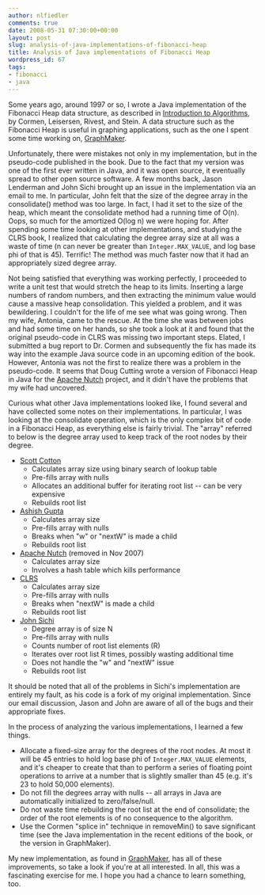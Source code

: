 ```yaml
---
author: nlfiedler
comments: true
date: 2008-05-31 07:30:00+00:00
layout: post
slug: analysis-of-java-implementations-of-fibonacci-heap
title: Analysis of Java implementations of Fibonacci Heap
wordpress_id: 67
tags:
- fibonacci
- java
---
```


Some years ago, around 1997 or so, I wrote a Java implementation of the Fibonacci Heap data structure, as described in [Introduction to Algorithms](http://www.introductiontoalgorithms.com/), by Cormen, Leisersen, Rivest, and Stein. A data structure such as the Fibonacci Heap is useful in graphing applications, such as the one I spent some time working on, [GraphMaker](https://github.com/nlfiedler/graphmaker).

Unfortunately, there were mistakes not only in my implementation, but in the pseudo-code published in the book. Due to the fact that my version was one of the first ever written in Java, and it was open source, it eventually spread to other open source software. A few months back, Jason Lenderman and John Sichi brought up an issue in the implementation via an email to me. In particular, John felt that the size of the degree array in the consolidate() method was too large. In fact, I had it set to the size of the heap, which meant the consolidate method had a running time of O(n). Oops, so much for the amortized O(log n) we were hoping for. After spending some time looking at other implementations, and studying the CLRS book, I realized that calculating the degree array size at all was a waste of time (n can never be greater than `Integer.MAX_VALUE`, and log base phi of that is 45). Terrific! The method was much faster now that it had an appropriately sized degree array.

Not being satisfied that everything was working perfectly, I proceeded to write a unit test that would stretch the heap to its limits. Inserting a large numbers of random numbers, and then extracting the minimum value would cause a massive heap consolidation. This yielded a problem, and it was bewildering. I couldn't for the life of me see what was going wrong. Then my wife, Antonia, came to the rescue. At the time she was between jobs and had some time on her hands, so she took a look at it and found that the original pseudo-code in CLRS was missing two important steps. Elated, I submitted a bug report to Dr. Cormen and subsequently the fix has made its way into the example Java source code in an upcoming edition of the book. However, Antonia was not the first to realize there was a problem in the pseudo-code. It seems that Doug Cutting wrote a version of Fibonacci Heap in Java for the [Apache Nutch](http://nutch.apache.org/) project, and it didn't have the problems that my wife had uncovered.

Curious what other Java implementations looked like, I found several and have collected some notes on their implementations. In particular, I was looking at the consolidate operation, which is the only complex bit of code in a Fibonacci Heap, as everything else is fairly trivial. The "array" referred to below is the degree array used to keep track of the root nodes by their degree.

  * [Scott Cotton](http://www-verimag.imag.fr/%7Ecotton/)
    * Calculates array size using binary search of lookup table
    * Pre-fills array with nulls
    * Allocates an additional buffer for iterating root list -- can be very expensive
    * Rebuilds root list
  * [Ashish Gupta](http://www.cs.northwestern.edu/%7Eagupta/)
    * Calculates array size
    * Pre-fills array with nulls
    * Breaks when "w" or "nextW" is made a child
    * Rebuilds root list
  * [Apache Nutch](http://lucene.apache.org/nutch/) (removed in Nov 2007)
    * Calculates array size
    * Involves a hash table which kills performance
  * [CLRS](http://www.introductiontoalgorithms.com/)
    * Calculates array size
    * Pre-fills array with nulls
    * Breaks when "nextW" is made a child
    * Rebuilds root list
  * [John Sichi](http://www.jgrapht.org/)
    * Degree array is of size N
    * Pre-fills array with nulls
    * Counts number of root list elements (R)
    * Iterates over root list R times, possibly wasting additional time
    * Does not handle the "w" and "nextW" issue
    * Rebuilds root list

It should be noted that all of the problems in Sichi's implementation are entirely my fault, as his code is a fork of my original implementation. Since our email discussion, Jason and John are aware of all of the bugs and their appropriate fixes.

In the process of analyzing the various implementations, I learned a few things.

  * Allocate a fixed-size array for the degrees of the root nodes. At most it will be 45 entries to hold log base phi of `Integer.MAX_VALUE` elements, and it's cheaper to create that than to perform a series of floating point operations to arrive at a number that is slightly smaller than 45 (e.g. it's 23 to hold 50,000 elements).
  * Do not fill the degrees array with nulls -- all arrays in Java are automatically initialized to zero/false/null.
  * Do not waste time rebuilding the root list at the end of consolidate; the order of the root elements is of no consequence to the algorithm.
  * Use the Cormen "splice in" technique in removeMin() to save significant time (see the Java implementation in the recent editions of the book, or the version in GraphMaker).

My new implementation, as found in [GraphMaker](https://github.com/nlfiedler/graphmaker), has all of these improvements, so take a look if you're at all interested. In all, this was a fascinating exercise for me. I hope you had a chance to learn something, too.
